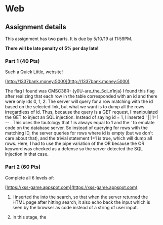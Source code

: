 # Web

## Assignment details

This assignment has two parts. It is due by 5/10/19 at 11:59PM.

**There will be late penalty of 5% per day late!**

### Part 1 (40 Pts)

Such a Quick Little, website!

[http://1337bank.money:5000](http://1337bank.money:5000)

The flag I found was CMSC38R- {y0U-are_the_5ql_n1nja}
I found this flag after realizing that each row in the table corresponded with an id and there were only ids 0, 1, 2. The server will query for a row matching with the id based on the selected link, but what we want is to dump all the rows irregardless of id. Thus, because the query is a GET request, I manipulated the GET to inject an SQL injection. Instead of saying id = 1, I inserted ' || 1=1 -- . This uses the tautology that 1 is always equal to 1 and the ' to emulate code on the database server. So instead of querying for rows with the matching ID, the server queries for rows where id is empty (but we don't care about that), and the trivial statement 1=1 is true, which will dump all rows. Here, I had to use the pipe variation of the OR because the OR keyword was checked as a defense so the server detected the SQL injection in that case.  

### Part 2 (60 Pts)
Complete all 6 levels of:

[https://xss-game.appspot.com](https://xss-game.appspot.com)

1. I inserted the <script> alert()</script> into the search, so that when the server returned the HTML page after hitting search, it also echo back the input which is seen by the browser as code instead of a string of user input.

2. In this stage, the <script> trick didn't work so I played with the img tag and commented this to force the browser to sinking into loading the img tag as part of the HTML page. However, we don't actually want it to load an img; to get it to load an alert, I put an empty img tag img src='' followed by onerror, to get the tag to execute the onerror because the src is invalid. The onerror will run some javascript, which is where I inserted the alert(). Altogether, this looked like <img src='' onerror="alert()">.

3. From the source code, I could see that the javascript function will take as parameter num and generate an html tag to be rendered based on the value of num concatenated to <img src='/static/level3/cloud. Because the num is read by a GET request in the URL, I can manipulate the value of num by changing the URL. So instead of putting a valid value, I use the onerror trick again to make the input emulate code. So first inserted some trash value to make sure the img could not load, and then inserted an onerror line with it to trigger the alert.

4. From the source code, I could see that the vulnerable line was: <img src="/static/loading.gif" onload="startTimer('{{ timer }}');" />. The timer field is taking in user input, and as with the previous attack, the input could be formatted in such a way that it would look to the browser as code. So for this part, instead of inserting a valid time, because onload can perform more than one javascript function, we want to end the start Timer function by providing a single ' and ; . Then we will insert the alert function to follow. This looked like '; alert('. The original tag would finish the alert so that the HTML is still correctly formatted. With this one, I had to use percent encoding instead of the ; because the ; is a special character so it was not read in.

5. The vulnerable line for this stage was:  <a href="{{ next }}">Next >></a>.
Like stage 5, the next takes in unsanitized user input, so that we could construct that field in such a way that it would be treated as code within the href attribute of the a tag. Once again in this stage, we could change the value of next because it is a GET request so it is located in the URL. I simply made the value javascript:alert(), which would basically tell the HTML code that we are now calling the alert function from javascript when the link is clicked.

6. For this one, the vulnerable line was with the url not being properly check. The function simply ensures that the url doesn't begin with http:// to presumably prevent fetching from a new server (which could potentially execute anything) but instead I used data:text/javascript,alert('0') which is a URI media that includes the alert() script. The server will load this file. 

### Format

Part 1 and 2 can be answered in bullet form or full, grammatical sentences.

### Scoring

* Part 1 is worth 40 points
* Part 2 is worth 60 points

### Tips

Remember to document your thought process for maximum credit!

Review the slides for help with using any of the tools or libraries discussed in
class.
